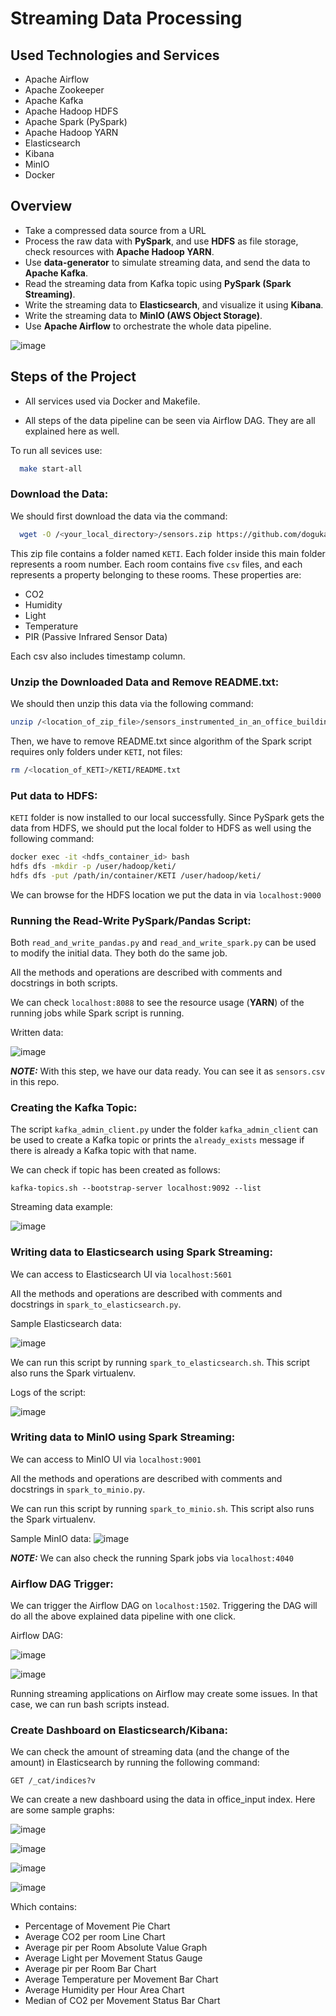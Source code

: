 # Streaming Data Processing

## Used Technologies and Services

- Apache Airflow
- Apache Zookeeper
- Apache Kafka
- Apache Hadoop HDFS
- Apache Spark (PySpark)
- Apache Hadoop YARN
- Elasticsearch
- Kibana
- MinIO
- Docker

## Overview

- Take a compressed data source from a URL
- Process the raw data with **PySpark**, and use **HDFS** as file storage, check resources with **Apache Hadoop YARN**.
- Use **data-generator** to simulate streaming data, and send the data to **Apache Kafka**.
- Read the streaming data from Kafka topic using **PySpark (Spark Streaming)**.
- Write the streaming data to **Elasticsearch**, and visualize it using **Kibana**.
- Write the streaming data to **MinIO (AWS Object Storage)**.
- Use **Apache Airflow** to orchestrate the whole data pipeline.

![image](https://github.com/user-attachments/assets/331227bb-536d-4a68-bdc4-1971eb44a758)



## Steps of the Project

- All services used via Docker and Makefile.

- All steps of the data pipeline can be seen via Airflow DAG. They are all explained here as well.

To run all sevices use:
```bash
  make start-all
```



### Download the Data:
We should first download the data via the command:
```bash
  wget -O /<your_local_directory>/sensors.zip https://github.com/dogukannulu/datasets/raw/master/sensors_instrumented_in_an_office_building_dataset.zip
```
This zip file contains a folder named `KETI`. Each folder inside this main folder represents
a room number. Each room contains five `csv` files, and each represents a property belonging to 
these rooms. These properties are:

- CO2
- Humidity
- Light
- Temperature
- PIR (Passive Infrared Sensor Data)

Each csv also includes timestamp column.

### Unzip the Downloaded Data and Remove README.txt:
We should then unzip this data via the following command:

```bash
unzip /<location_of_zip_file>/sensors_instrumented_in_an_office_building_dataset.zip -d /<desired_location_of_unzipped_folder/
```
Then, we have to remove README.txt since algorithm of the Spark script requires only folders under `KETI`, not files:

```bash
rm /<location_of_KETI>/KETI/README.txt
```

### Put data to HDFS:
`KETI` folder is now installed to our local successfully. 
Since PySpark gets the data from HDFS, we should put the local folder to HDFS 
as well using the following command:

```bash
docker exec -it <hdfs_container_id> bash
hdfs dfs -mkdir -p /user/hadoop/keti/
hdfs dfs -put /path/in/container/KETI /user/hadoop/keti/
```
We can browse for the HDFS location we put the data in via `localhost:9000`

### Running the Read-Write PySpark/Pandas Script:
Both `read_and_write_pandas.py` and `read_and_write_spark.py` can be used to modify the initial
data. They both do the same job.

All the methods and operations are described with comments and docstrings in both scripts.

We can check `localhost:8088` to see the resource usage (**YARN**) of the running jobs while Spark script is running.

Written data:

![image](https://github.com/user-attachments/assets/f804526d-10a8-4f38-b361-f51ab5bcf0a1)


**_NOTE:_** With this step, we have our data ready. You can see it as `sensors.csv` in this repo.

### Creating the Kafka Topic:

The script `kafka_admin_client.py` under the folder `kafka_admin_client` can be used to
create a Kafka topic or prints the `already_exists` message if there is already a Kafka topic
with that name.

We can check if topic has been created as follows:

```
kafka-topics.sh --bootstrap-server localhost:9092 --list
```

Streaming data example:

![image](https://github.com/user-attachments/assets/995aa967-98d1-4ae4-ba27-ee7d5a4fd847)

### Writing data to Elasticsearch using Spark Streaming:

We can access to Elasticsearch UI via `localhost:5601`

All the methods and operations are described with comments and docstrings in 
`spark_to_elasticsearch.py`.

Sample Elasticsearch data:

![image](https://github.com/user-attachments/assets/f787dc26-89d0-447b-a311-31a4af7e24df)

We can run this script by running `spark_to_elasticsearch.sh`. This script also runs the 
Spark virtualenv.

Logs of the script:

![image](https://github.com/user-attachments/assets/15a4b2ea-e036-449a-81fc-c54094a7f826)

### Writing data to MinIO using Spark Streaming:

We can access to MinIO UI via `localhost:9001`

All the methods and operations are described with comments and docstrings in 
`spark_to_minio.py`.


We can run this script by running `spark_to_minio.sh`. This script also runs the 
Spark virtualenv.

Sample MinIO data:
![image](https://github.com/user-attachments/assets/d4937d2d-c16b-472b-a2fd-06eee06ba274)

**_NOTE:_** We can also check the running Spark jobs via `localhost:4040`

### Airflow DAG Trigger:

We can trigger the Airflow DAG on `localhost:1502`. Triggering the DAG will do all the above 
explained data pipeline with one click. 

Airflow DAG:

![image](https://github.com/user-attachments/assets/d8f6879b-b0eb-419c-ab58-1421aba43bce)

![image](https://github.com/user-attachments/assets/41208aac-2c2f-45df-b564-2ff8f21fafae)


Running streaming applications on Airflow may create some issues. In that case, we can run
bash scripts instead.


### Create Dashboard on Elasticsearch/Kibana:

We can check the amount of streaming data (and the change of the amount) 
in Elasticsearch by running the following command:

```
GET /_cat/indices?v
```

We can create a new dashboard using the data in office_input index. Here are some sample graphs:

![image](https://github.com/user-attachments/assets/83f3e0f7-ce79-4f12-b485-9c7850d264a9)

![image](https://github.com/user-attachments/assets/cf4ac274-5493-435b-bce1-a2f6b856185b)

![image](https://github.com/user-attachments/assets/3df2c251-c8f9-48d6-bbea-149c59729fe6)

![image](https://github.com/user-attachments/assets/e5b1e4dd-d74c-4ba0-81c5-357e5271368d)


Which contains:
- Percentage of Movement Pie Chart
- Average CO2 per room Line Chart
- Average pir per Room Absolute Value Graph
- Average Light per Movement Status Gauge
- Average pir per Room Bar Chart
- Average Temperature per Movement Bar Chart
- Average Humidity per Hour Area Chart
- Median of CO2 per Movement Status Bar Chart
